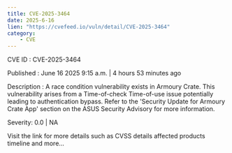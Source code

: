 ```yaml
---
title: CVE-2025-3464
date: 2025-6-16
lien: "https://cvefeed.io/vuln/detail/CVE-2025-3464"
category:
    - CVE
---
```


CVE ID : CVE-2025-3464

Published :  June 16
2025
9:15 a.m. | 4 hours
53 minutes ago

Description : A race condition vulnerability exists in Armoury Crate. This vulnerability arises from a Time-of-check Time-of-use issue
potentially leading to authentication bypass.
Refer to the 'Security Update for Armoury Crate App' section on the ASUS Security Advisory for more information.

Severity: 0.0 | NA

Visit the link for more details
such as CVSS details
affected products
timeline
and more...
